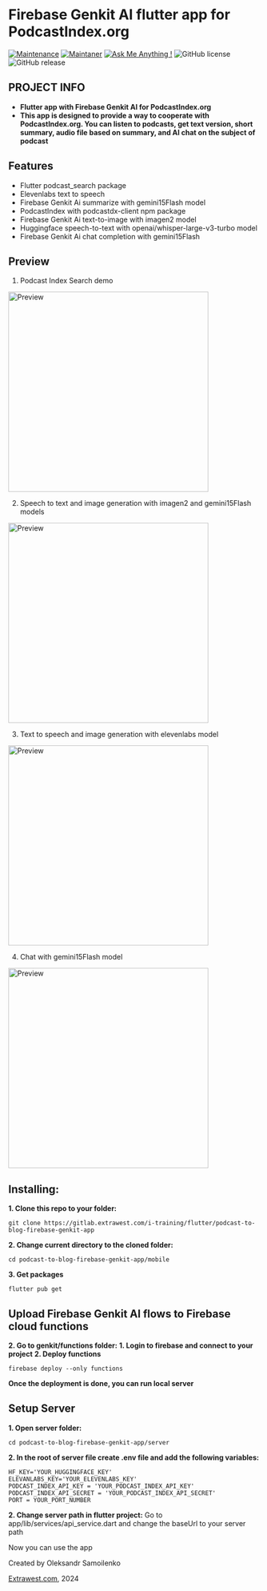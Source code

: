 #  Firebase Genkit AI flutter app for PodcastIndex.org
[![Maintenance](https://img.shields.io/badge/Maintained%3F-yes-green.svg)]()
[![Maintaner](https://img.shields.io/static/v1?label=Oleksandr%20Samoilenko&message=Maintainer&color=red)](mailto:oleksandr.samoilenko@extrawest.com)
[![Ask Me Anything !](https://img.shields.io/badge/Ask%20me-anything-1abc9c.svg)]()
![GitHub license](https://img.shields.io/github/license/Naereen/StrapDown.js.svg)
![GitHub release](https://img.shields.io/badge/release-v1.0.0-blue)

## PROJECT INFO
- **Flutter app with Firebase Genkit AI for PodcastIndex.org**
- **This app is designed to provide a way to cooperate with PodcastIndex.org. You can listen to podcasts, get text version, short summary, audio file based on summary, and AI chat on the subject of podcast**

## Features
- Flutter podcast_search package
- Elevenlabs text to speech
- Firebase Genkit Ai summarize with gemini15Flash model
- PodcastIndex with podcastdx-client npm package
- Firebase Genkit Ai text-to-image with imagen2 model
- Huggingface speech-to-text with openai/whisper-large-v3-turbo model
- Firebase Genkit Ai chat completion with gemini15Flash

## Preview

1. Podcast Index Search demo
  <img src="https://github.com/extrawest/flutter-podcast-to-blog-ai-app/blob/main/demo/search.gif" alt="Preview" width="400"/>
  
2. Speech to text and image generation with imagen2 and gemini15Flash models
  <img src="https://github.com/extrawest/flutter-podcast-to-blog-ai-app/blob/main/demo/image_&_text.gif" alt="Preview" width="400"/>
  
3. Text to speech and image generation with elevenlabs model 
  <img src="https://github.com/extrawest/flutter-podcast-to-blog-ai-app/blob/main/demo/summry&audio.gif" alt="Preview" width="400"/>
  
4. Chat with gemini15Flash model 
  <img src="https://github.com/extrawest/flutter-podcast-to-blog-ai-app/blob/main/demo/chat.gif" alt="Preview" width="400"/>
  
## Installing:
**1. Clone this repo to your folder:**

```
git clone https://gitlab.extrawest.com/i-training/flutter/podcast-to-blog-firebase-genkit-app
```

**2. Change current directory to the cloned folder:**

```
cd podcast-to-blog-firebase-genkit-app/mobile
```

**3. Get packages**

```
flutter pub get
```

## Upload Firebase Genkit AI flows to Firebase cloud functions
**2. Go to genkit/functions folder:**
**1. Login to firebase and connect to your project**
**2. Deploy functions**
```
firebase deploy --only functions
```
**Once the deployment is done, you can run local server**

## Setup Server
**1. Open server folder:**

```
cd podcast-to-blog-firebase-genkit-app/server
```

**2. In the root of server file create .env file and add the following variables:**

```
HF_KEY='YOUR_HUGGINGFACE_KEY'
ELEVANLABS_KEY='YOUR_ELEVENLABS_KEY'
PODCAST_INDEX_API_KEY = 'YOUR_PODCAST_INDEX_API_KEY'
PODCAST_INDEX_API_SECRET = 'YOUR_PODCAST_INDEX_API_SECRET'
PORT = YOUR_PORT_NUMBER
```


**2. Change server path in flutter project:**
Go to app/lib/services/api_service.dart and change the baseUrl to your server path

Now you can use the app


Created by Oleksandr Samoilenko

[Extrawest.com](https://www.extrawest.com), 2024

